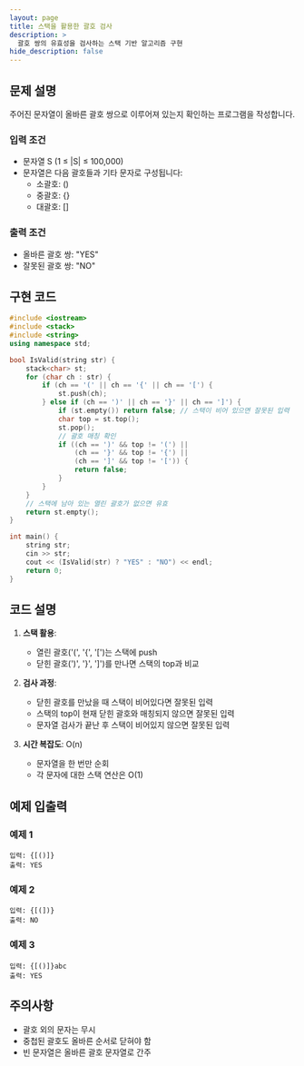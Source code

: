 ```yaml
---
layout: page
title: 스택을 활용한 괄호 검사
description: >
  괄호 쌍의 유효성을 검사하는 스택 기반 알고리즘 구현
hide_description: false
---
```


## 문제 설명
주어진 문자열이 올바른 괄호 쌍으로 이루어져 있는지 확인하는 프로그램을 작성합니다.

### 입력 조건
- 문자열 S (1 ≤ |S| ≤ 100,000)
- 문자열은 다음 괄호들과 기타 문자로 구성됩니다:
  - 소괄호: ()
  - 중괄호: {}
  - 대괄호: []

### 출력 조건
- 올바른 괄호 쌍: "YES"
- 잘못된 괄호 쌍: "NO"

## 구현 코드
```cpp
#include <iostream>
#include <stack>
#include <string>
using namespace std;

bool IsValid(string str) {
    stack<char> st;
    for (char ch : str) {
        if (ch == '(' || ch == '{' || ch == '[') {
            st.push(ch);
        } else if (ch == ')' || ch == '}' || ch == ']') {
            if (st.empty()) return false; // 스택이 비어 있으면 잘못된 입력
            char top = st.top();
            st.pop();
            // 괄호 매칭 확인
            if ((ch == ')' && top != '(') ||
                (ch == '}' && top != '{') ||
                (ch == ']' && top != '[')) {
                return false;
            }
        }
    }
    // 스택에 남아 있는 열린 괄호가 없으면 유효
    return st.empty();
}

int main() {
    string str;
    cin >> str;
    cout << (IsValid(str) ? "YES" : "NO") << endl;
    return 0;
}   
```

## 코드 설명

1. **스택 활용**: 
   - 열린 괄호('(', '{', '[')는 스택에 push
   - 닫힌 괄호(')', '}', ']')를 만나면 스택의 top과 비교

2. **검사 과정**:
   - 닫힌 괄호를 만났을 때 스택이 비어있다면 잘못된 입력
   - 스택의 top이 현재 닫힌 괄호와 매칭되지 않으면 잘못된 입력
   - 문자열 검사가 끝난 후 스택이 비어있지 않으면 잘못된 입력

3. **시간 복잡도**: O(n)
   - 문자열을 한 번만 순회
   - 각 문자에 대한 스택 연산은 O(1)

## 예제 입출력

### 예제 1
```
입력: {[()]}
출력: YES
```

### 예제 2
```
입력: {[(])}
출력: NO
```

### 예제 3
```
입력: {[()]}abc
출력: YES
```

## 주의사항
- 괄호 외의 문자는 무시
- 중첩된 괄호도 올바른 순서로 닫혀야 함
- 빈 문자열은 올바른 괄호 문자열로 간주

